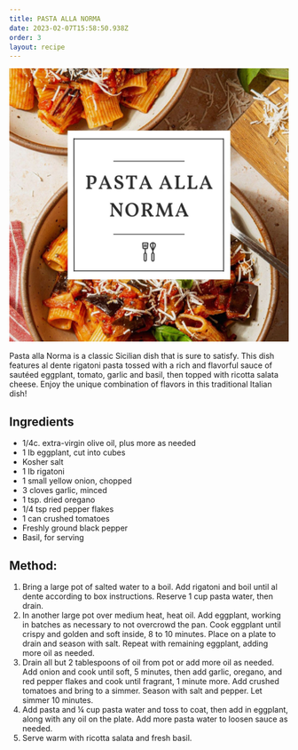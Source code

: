 ```yaml
---
title: PASTA ALLA NORMA
date: 2023-02-07T15:58:50.938Z
order: 3
layout: recipe
---
```

![](../uploads/pasta.jpg)

Pasta alla Norma is a classic Sicilian dish that is sure to satisfy. This dish features al dente rigatoni pasta tossed with a rich and flavorful sauce of sautéed eggplant, tomato, garlic and basil, then topped with ricotta salata cheese. Enjoy the unique combination of flavors in this traditional Italian dish!

## Ingredients

* 1/4c. extra-virgin olive oil, plus more as needed
* 1 Ib eggplant, cut into cubes
* Kosher salt
* 1 Ib rigatoni 
* 1 small yellow onion, chopped
* 3 cloves garlic, minced
* 1 tsp. dried oregano 
* 1/4 tsp red pepper flakes
* 1 can crushed tomatoes
* Freshly ground black pepper
* Basil, for serving

## Method:

1. Bring a large pot of salted water to a boil. Add rigatoni and boil until al dente according to box instructions. Reserve 1 cup pasta water, then drain.
2. In another large pot over medium heat, heat oil. Add eggplant, working in batches as necessary to not overcrowd the pan. Cook eggplant until crispy and golden and soft inside, 8 to 10 minutes. Place on a plate to drain and season with salt. Repeat with remaining eggplant, adding more oil as needed. 
3. Drain all but 2 tablespoons of oil from pot or add more oil as needed. Add onion and cook until soft, 5 minutes, then add garlic, oregano, and red pepper flakes and cook until fragrant, 1 minute more. Add crushed tomatoes and bring to a simmer. Season with salt and pepper. Let simmer 10 minutes. 
4. Add pasta and ¼ cup pasta water and toss to coat, then add in eggplant, along with any oil on the plate. Add more pasta water to loosen sauce as needed. 
5. Serve warm with ricotta salata and fresh basil.
